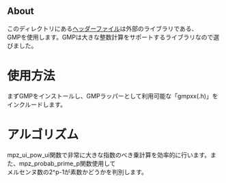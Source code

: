 ## About
このディレクトリにある<a href="https://github.com/Pochi-Liberluna/Tool/tree/main/header file(c-cpp)/MersennePrime/Mersenne(Lucas-Lehmer法未実装)/Mersenne.hpp">ヘッダーファイル</a>は外部のライブラリである、
</br>
GMPを使用します。GMPは大きな整数計算をサポートするライブラリなので選びました。
# 使用方法
まずGMPをインストールし、GMPラッパーとして利用可能な「gmpxx(.h)」をインクルードします。
# アルゴリズム
mpz_ui_pow_ui関数で非常に大きな指数のべき乗計算を効率的に行います。また、mpz_probab_prime_p関数使用して
</br>
メルセンヌ数の2^p-1が素数かどうかを判別します。
